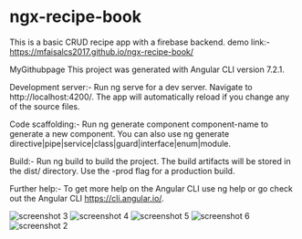 # ngx-recipe-book
This is a basic CRUD recipe app with a firebase backend.
demo link:- https://mfaisalcs2017.github.io/ngx-recipe-book/

MyGithubpage
This project was generated with Angular CLI version 7.2.1.

Development server:-
Run ng serve for a dev server. Navigate to http://localhost:4200/. The app will automatically reload if you change any of the source files.

Code scaffolding:-
Run ng generate component component-name to generate a new component. You can also use ng generate directive|pipe|service|class|guard|interface|enum|module.

Build:-
Run ng build to build the project. The build artifacts will be stored in the dist/ directory. Use the -prod flag for a production build.

Further help:-
To get more help on the Angular CLI use ng help or go check out the Angular CLI  https://cli.angular.io/.



![screenshot 3](https://user-images.githubusercontent.com/46646996/51088644-2bd6cf80-1788-11e9-9935-2e96b0435a4f.png)
![screenshot 4](https://user-images.githubusercontent.com/46646996/51088645-2c6f6600-1788-11e9-974c-12dfc07194b9.png)
![screenshot 5](https://user-images.githubusercontent.com/46646996/51088646-2c6f6600-1788-11e9-8764-788fed6ec034.png)
![screenshot 6](https://user-images.githubusercontent.com/46646996/51088647-2d07fc80-1788-11e9-99bc-aae626570d2e.png)
![screenshot 2](https://user-images.githubusercontent.com/46646996/51088648-2d07fc80-1788-11e9-8acd-23431ca0ab84.png)
